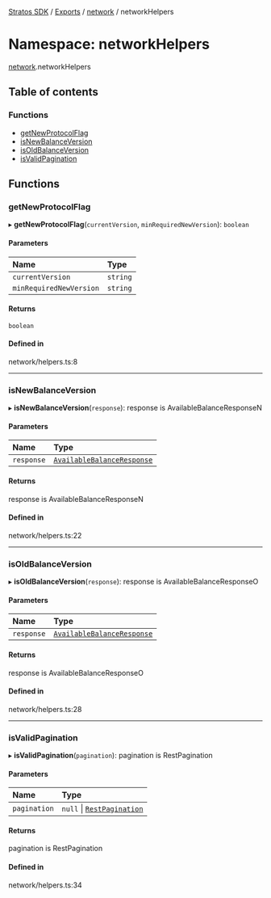 [Stratos SDK](../README.md) / [Exports](../modules.md) / [network](network.md) / networkHelpers

# Namespace: networkHelpers

[network](network.md).networkHelpers

## Table of contents

### Functions

- [getNewProtocolFlag](network.networkHelpers.md#getnewprotocolflag)
- [isNewBalanceVersion](network.networkHelpers.md#isnewbalanceversion)
- [isOldBalanceVersion](network.networkHelpers.md#isoldbalanceversion)
- [isValidPagination](network.networkHelpers.md#isvalidpagination)

## Functions

### getNewProtocolFlag

▸ **getNewProtocolFlag**(`currentVersion`, `minRequiredNewVersion`): `boolean`

#### Parameters

| Name | Type |
| :------ | :------ |
| `currentVersion` | `string` |
| `minRequiredNewVersion` | `string` |

#### Returns

`boolean`

#### Defined in

network/helpers.ts:8

___

### isNewBalanceVersion

▸ **isNewBalanceVersion**(`response`): response is AvailableBalanceResponseN

#### Parameters

| Name | Type |
| :------ | :------ |
| `response` | [`AvailableBalanceResponse`](network.networkTypes.md#availablebalanceresponse) |

#### Returns

response is AvailableBalanceResponseN

#### Defined in

network/helpers.ts:22

___

### isOldBalanceVersion

▸ **isOldBalanceVersion**(`response`): response is AvailableBalanceResponseO

#### Parameters

| Name | Type |
| :------ | :------ |
| `response` | [`AvailableBalanceResponse`](network.networkTypes.md#availablebalanceresponse) |

#### Returns

response is AvailableBalanceResponseO

#### Defined in

network/helpers.ts:28

___

### isValidPagination

▸ **isValidPagination**(`pagination`): pagination is RestPagination

#### Parameters

| Name | Type |
| :------ | :------ |
| `pagination` | ``null`` \| [`RestPagination`](network.networkTypes.md#restpagination) |

#### Returns

pagination is RestPagination

#### Defined in

network/helpers.ts:34
